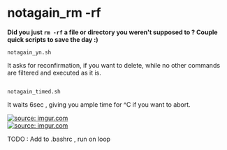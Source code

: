 # notagain_rm -rf
**Did you just ```rm -rf``` a file or directory you weren't supposed to ? Couple quick scripts to save the day :)**
```
notagain_yn.sh 
```

It asks for reconfirmation, if you want to delete, while no other commands are filtered and executed as it is.
```

notagain_timed.sh
```

It waits 6sec , giving you ample time for ^C if you want to abort.


<a href="https://imgur.com/6SefsAI"><img src="https://i.imgur.com/rDNljTv.png" title="source: imgur.com" /></a><br/>
<a href="https://imgur.com/6SefsAI"><img src="https://i.imgur.com/yW5dEmV.png" title="source: imgur.com" /></a><br/>

TODO : Add to .bashrc , run on loop
